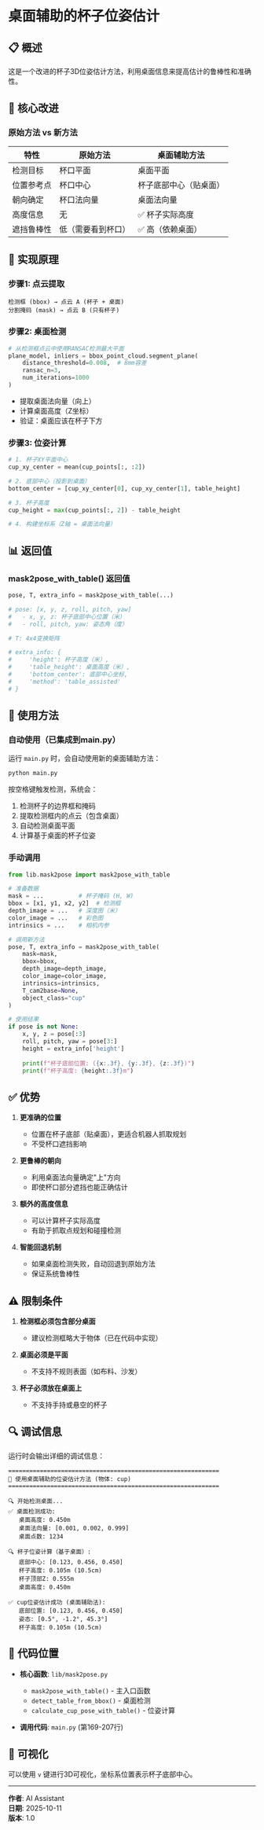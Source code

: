 # 桌面辅助的杯子位姿估计

## 📋 概述

这是一个改进的杯子3D位姿估计方法，利用桌面信息来提高估计的鲁棒性和准确性。

## 🎯 核心改进

### **原始方法 vs 新方法**

| 特性 | 原始方法 | 桌面辅助方法 |
|------|---------|-------------|
| 检测目标 | 杯口平面 | 桌面平面 |
| 位置参考点 | 杯口中心 | 杯子底部中心（贴桌面） |
| 朝向确定 | 杯口法向量 | 桌面法向量 |
| 高度信息 | 无 | ✅ 杯子实际高度 |
| 遮挡鲁棒性 | 低（需要看到杯口） | ✅ 高（依赖桌面） |

## 🔧 实现原理

### **步骤1: 点云提取**

```
检测框 (bbox) → 点云 A (杯子 + 桌面)
分割掩码 (mask) → 点云 B (只有杯子)
```

### **步骤2: 桌面检测**

```python
# 从检测框点云中使用RANSAC检测最大平面
plane_model, inliers = bbox_point_cloud.segment_plane(
    distance_threshold=0.008,  # 8mm容差
    ransac_n=3,
    num_iterations=1000
)
```

- 提取桌面法向量（向上）
- 计算桌面高度（Z坐标）
- 验证：桌面应该在杯子下方

### **步骤3: 位姿计算**

```python
# 1. 杯子XY平面中心
cup_xy_center = mean(cup_points[:, :2])

# 2. 底部中心（投影到桌面）
bottom_center = [cup_xy_center[0], cup_xy_center[1], table_height]

# 3. 杯子高度
cup_height = max(cup_points[:, 2]) - table_height

# 4. 构建坐标系（Z轴 = 桌面法向量）
```

## 📊 返回值

### **mask2pose_with_table() 返回值**

```python
pose, T, extra_info = mask2pose_with_table(...)

# pose: [x, y, z, roll, pitch, yaw]
#   - x, y, z: 杯子底部中心位置（米）
#   - roll, pitch, yaw: 姿态角（度）

# T: 4x4变换矩阵

# extra_info: {
#     'height': 杯子高度（米）,
#     'table_height': 桌面高度（米）,
#     'bottom_center': 底部中心坐标,
#     'method': 'table_assisted'
# }
```

## 🚀 使用方法

### **自动使用（已集成到main.py）**

运行 `main.py` 时，会自动使用新的桌面辅助方法：

```bash
python main.py
```

按空格键触发检测，系统会：
1. 检测杯子的边界框和掩码
2. 提取检测框内的点云（包含桌面）
3. 自动检测桌面平面
4. 计算基于桌面的杯子位姿

### **手动调用**

```python
from lib.mask2pose import mask2pose_with_table

# 准备数据
mask = ...          # 杯子掩码 (H, W)
bbox = [x1, y1, x2, y2]  # 检测框
depth_image = ...   # 深度图（米）
color_image = ...   # 彩色图
intrinsics = ...    # 相机内参

# 调用新方法
pose, T, extra_info = mask2pose_with_table(
    mask=mask,
    bbox=bbox,
    depth_image=depth_image,
    color_image=color_image,
    intrinsics=intrinsics,
    T_cam2base=None,
    object_class="cup"
)

# 使用结果
if pose is not None:
    x, y, z = pose[:3]
    roll, pitch, yaw = pose[3:]
    height = extra_info['height']
    
    print(f"杯子底部位置: ({x:.3f}, {y:.3f}, {z:.3f})")
    print(f"杯子高度: {height:.3f}m")
```

## ✅ 优势

1. **更准确的位置**
   - 位置在杯子底部（贴桌面），更适合机器人抓取规划
   - 不受杯口遮挡影响

2. **更鲁棒的朝向**
   - 利用桌面法向量确定"上"方向
   - 即使杯口部分遮挡也能正确估计

3. **额外的高度信息**
   - 可以计算杯子实际高度
   - 有助于抓取点规划和碰撞检测

4. **智能回退机制**
   - 如果桌面检测失败，自动回退到原始方法
   - 保证系统鲁棒性

## ⚠️ 限制条件

1. **检测框必须包含部分桌面**
   - 建议检测框略大于物体（已在代码中实现）
   
2. **桌面必须是平面**
   - 不支持不规则表面（如布料、沙发）
   
3. **杯子必须放在桌面上**
   - 不支持手持或悬空的杯子

## 🔍 调试信息

运行时会输出详细的调试信息：

```
============================================================
🔲 使用桌面辅助的位姿估计方法 (物体: cup)
============================================================

🔍 开始检测桌面...
✅ 桌面检测成功:
   桌面高度: 0.450m
   桌面法向量: [0.001, 0.002, 0.999]
   桌面点数: 1234

🔍 杯子位姿计算（基于桌面）:
   底部中心: [0.123, 0.456, 0.450]
   杯子高度: 0.105m (10.5cm)
   杯子顶部Z: 0.555m
   桌面高度: 0.450m

✅ cup位姿估计成功 (桌面辅助法):
   底部位置: [0.123, 0.456, 0.450]
   姿态: [0.5°, -1.2°, 45.3°]
   杯子高度: 0.105m (10.5cm)
```

## 📝 代码位置

- **核心函数**: `lib/mask2pose.py`
  - `mask2pose_with_table()` - 主入口函数
  - `detect_table_from_bbox()` - 桌面检测
  - `calculate_cup_pose_with_table()` - 位姿计算

- **调用代码**: `main.py` (第169-207行)

## 🎨 可视化

可以使用 `v` 键进行3D可视化，坐标系位置表示杯子底部中心。

---

**作者**: AI Assistant  
**日期**: 2025-10-11  
**版本**: 1.0

